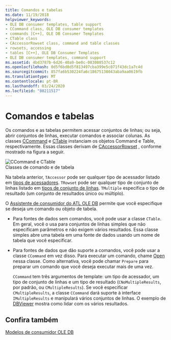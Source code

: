 ```yaml
---
title: Comandos e tabelas
ms.date: 11/19/2018
helpviewer_keywords:
- OLE DB consumer templates, table support
- CCommand class, OLE DB consumer templates
- commands [C++], OLE DB Consumer Templates
- CTable class
- CAccessorRowset class, command and table classes
- rowsets, accessing
- tables [C++], OLE DB Consumer Templates
- OLE DB consumer templates, command support
ms.assetid: 4bd3787b-6d26-40a9-be0c-083080537c12
ms.openlocfilehash: 0d5f6bd8d5f813497cba399e5c071f43dc1a7c4d
ms.sourcegitcommit: 857fa6b530224fa6c18675138043aba9aa0619fb
ms.translationtype: MT
ms.contentlocale: pt-BR
ms.lasthandoff: 03/24/2020
ms.locfileid: "80211517"
---
```

# <a name="commands-and-tables"></a>Comandos e tabelas

Os comandos e as tabelas permitem acessar conjuntos de linhas; ou seja, abrir conjuntos de linhas, executar comandos e associar colunas. As classes [CCommand](../../data/oledb/ccommand-class.md) e [CTable](../../data/oledb/ctable-class.md) instanciam os objetos Command e Table, respectivamente. Essas classes derivam de [CAccessorRowset](../../data/oledb/caccessorrowset-class.md) , conforme mostrado na figura a seguir.

![CCommand e CTable](../../data/oledb/media/vccommandstables.gif "CCommand e CTable")<br/>
Classes de comando e de tabela

Na tabela anterior, `TAccessor` pode ser qualquer tipo de acessador listado em [tipos de acessadores](../../data/oledb/accessors-and-rowsets.md). `TRowset` pode ser qualquer tipo de conjunto de linhas listado em [tipos de conjunto de linhas](../../data/oledb/accessors-and-rowsets.md). `TMultiple` especifica o tipo de resultado (um conjunto de resultados único ou múltiplo).

O [Assistente de consumidor do ATL OLE DB](../../atl/reference/atl-ole-db-consumer-wizard.md) permite que você especifique se deseja um comando ou objeto de tabela.

- Para fontes de dados sem comandos, você pode usar a classe `CTable`. Em geral, você o usa para conjuntos de linhas simples que não especificam parâmetros e não exigem vários resultados. Essa classe simples abre uma tabela em uma fonte de dados usando um nome de tabela que você especificar.

- Para fontes de dados que dão suporte a comandos, você pode usar a classe `CCommand` em vez disso. Para executar um comando, chame [Open](../../data/oledb/ccommand-open.md) nessa classe. Como alternativa, você pode chamar `Prepare` para preparar um comando que você deseja executar mais de uma vez.

   `CCommand` tem três argumentos de template: um tipo de acessador, um tipo de conjunto de linhas e um tipo de resultado (`CNoMultipleResults`, por padrão, ou `CMultipleResults`). Se você especificar `CMultipleResults`, a classe `CCommand` dará suporte à interface `IMultipleResults` e manipulará vários conjuntos de linhas. O exemplo de [DBViewer](https://github.com/Microsoft/VCSamples/tree/master/VC2010Samples/ATL/OLEDB/Consumer) mostra como lidar com os vários resultados.

## <a name="see-also"></a>Confira também

[Modelos de consumidor OLE DB](../../data/oledb/ole-db-consumer-templates-cpp.md)
